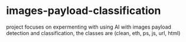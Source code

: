 # images-payload-classification
project focuses on expermenting with using AI with images payload detection and classification, the classes are (clean, eth, ps, js, url, html)
